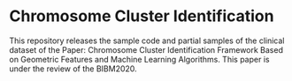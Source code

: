 # Chromosome Cluster Identification

This repository releases the sample code and partial samples of the clinical dataset of the Paper: Chromosome Cluster Identification Framework Based on Geometric Features and Machine Learning Algorithms. This paper is under the review of the BIBM2020.

